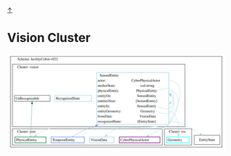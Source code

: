 <a class="top-link hide" href="#top">↑</a>
<a name="top"></a>

# Vision Cluster


![vision](./facilityCobot-v022-vision-cluster.svg)
